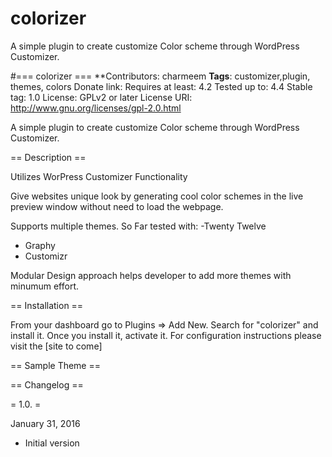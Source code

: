 # colorizer
A simple plugin to create customize Color scheme through WordPress Customizer.

#=== colorizer ===
**Contributors: charmeem
**Tags**: customizer,plugin, themes, colors
Donate link: 
Requires at least: 4.2
Tested up to: 4.4
Stable tag: 1.0
License: GPLv2 or later
License URI: http://www.gnu.org/licenses/gpl-2.0.html

A simple plugin to create customize Color scheme through WordPress Customizer.


== Description ==

Utilizes WorPress Customizer Functionality

Give websites unique look by generating cool color schemes in the live preview window without need to load the webpage.

Supports multiple themes. So Far tested with:
-Twenty Twelve
- Graphy
- Customizr

Modular Design approach helps developer to add more themes with minumum effort.


== Installation ==

From your dashboard go to Plugins => Add New.
Search for "colorizer" and install it.
Once you install it, activate it.
For configuration instructions please visit the [site to come]


== Sample Theme ==


== Changelog ==

= 1.0. =

January 31, 2016

* Initial version

